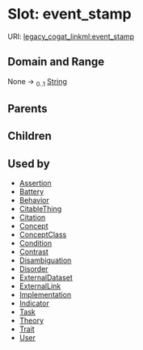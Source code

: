 
# Slot: event_stamp



URI: [legacy_cogat_linkml:event_stamp](https://w3id.org/rwblair/legacy-cogat-linkml/event_stamp)


## Domain and Range

None &#8594;  <sub>0..1</sub> [String](types/String.md)

## Parents


## Children


## Used by

 * [Assertion](Assertion.md)
 * [Battery](Battery.md)
 * [Behavior](Behavior.md)
 * [CitableThing](CitableThing.md)
 * [Citation](Citation.md)
 * [Concept](Concept.md)
 * [ConceptClass](ConceptClass.md)
 * [Condition](Condition.md)
 * [Contrast](Contrast.md)
 * [Disambiguation](Disambiguation.md)
 * [Disorder](Disorder.md)
 * [ExternalDataset](ExternalDataset.md)
 * [ExternalLink](ExternalLink.md)
 * [Implementation](Implementation.md)
 * [Indicator](Indicator.md)
 * [Task](Task.md)
 * [Theory](Theory.md)
 * [Trait](Trait.md)
 * [User](User.md)
